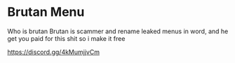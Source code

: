 # Brutan Menu

Who is brutan
Brutan is scammer and rename leaked menus in word, and he get you paid for this shit so i make it free


https://discord.gg/4kMumjjvCm

